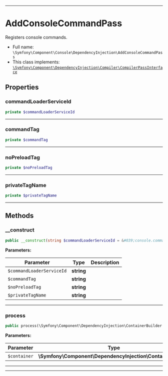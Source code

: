 ***

# AddConsoleCommandPass

Registers console commands.

* Full name: `\Symfony\Component\Console\DependencyInjection\AddConsoleCommandPass`
* This class implements:
  [`\Symfony\Component\DependencyInjection\Compiler\CompilerPassInterface`](../../DependencyInjection/Compiler/CompilerPassInterface.md)

## Properties

### commandLoaderServiceId

```php
private $commandLoaderServiceId
```

***

### commandTag

```php
private $commandTag
```

***

### noPreloadTag

```php
private $noPreloadTag
```

***

### privateTagName

```php
private $privateTagName
```

***

## Methods

### __construct

```php
public __construct(string $commandLoaderServiceId = &#039;console.command_loader&#039;, string $commandTag = &#039;console.command&#039;, string $noPreloadTag = &#039;container.no_preload&#039;, string $privateTagName = &#039;container.private&#039;): mixed
```

**Parameters:**

| Parameter | Type | Description |
|-----------|------|-------------|
| `$commandLoaderServiceId` | **string** |  |
| `$commandTag` | **string** |  |
| `$noPreloadTag` | **string** |  |
| `$privateTagName` | **string** |  |

***

### process

```php
public process(\Symfony\Component\DependencyInjection\ContainerBuilder $container): mixed
```

**Parameters:**

| Parameter | Type | Description |
|-----------|------|-------------|
| `$container` | **\Symfony\Component\DependencyInjection\ContainerBuilder** |  |

***


***

